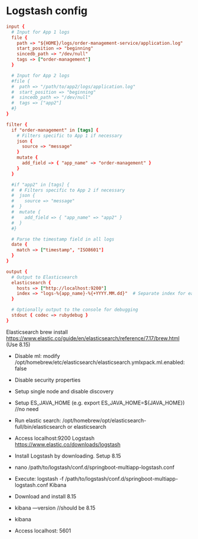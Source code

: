 # Logstash config

```conf
input {
  # Input for App 1 logs
  file {
    path => "${HOME}/logs/order-management-service/application.log"
    start_position => "beginning"
    sincedb_path => "/dev/null"
    tags => ["order-management"]
  }

  # Input for App 2 logs
  #file {
  #  path => "/path/to/app2/logs/application.log"
  #  start_position => "beginning"
  #  sincedb_path => "/dev/null"
  #  tags => ["app2"]
  #}
}

filter {
  if "order-management" in [tags] {
    # Filters specific to App 1 if necessary
    json {
      source => "message"
    }
    mutate {
      add_field => { "app_name" => "order-management" }
    }
  }

  #if "app2" in [tags] {
  #  # Filters specific to App 2 if necessary
  #  json {
  #    source => "message"
  #  }
  #  mutate {
  #    add_field => { "app_name" => "app2" }
  #  }
  #}

  # Parse the timestamp field in all logs
  date {
    match => ["timestamp", "ISO8601"]
  }
}

output {
  # Output to Elasticsearch
  elasticsearch {
    hosts => ["http://localhost:9200"]
    index => "logs-%{app_name}-%{+YYYY.MM.dd}"  # Separate index for each app
  }

  # Optionally output to the console for debugging
  stdout { codec => rubydebug }
}

```

Elasticsearch brew install https://www.elastic.co/guide/en/elasticsearch/reference/7.17/brew.html (Use 8.15)
* Disable ml: modify /opt/homebrew/etc/elasticsearch/elasticsearch.ymlxpack.ml.enabled: false
* Disable security properties
* Setup single node and disable discovery
* Setup ES_JAVA_HOME (e.g. export ES_JAVA_HOME=${JAVA_HOME}) //no need
* Run elastic search: /opt/homebrew/opt/elasticsearch-full/bin/elasticsearch or elasticsearch
* Access localhost:9200
Logstash https://www.elastic.co/downloads/logstash

* Install Logstash by downloading. Setup 8.15
* nano /path/to/logstash/conf.d/springboot-multiapp-logstash.conf
* Execute: logstash -f /path/to/logstash/conf.d/springboot-multiapp-logstash.conf
Kibana
* Download and install 8.15
* kibana —version //should be 8.15
* kibana
* Access localhost: 5601 